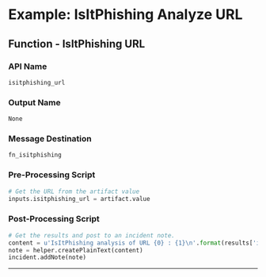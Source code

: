 <!--
    DO NOT MANUALLY EDIT THIS FILE
    THIS FILE IS AUTOMATICALLY GENERATED WITH resilient-circuits codegen
-->

# Example: IsItPhishing Analyze URL

## Function - IsItPhishing URL

### API Name
`isitphishing_url`

### Output Name
`None`

### Message Destination
`fn_isitphishing`

### Pre-Processing Script
```python
# Get the URL from the artifact value
inputs.isitphishing_url = artifact.value
```

### Post-Processing Script
```python
# Get the results and post to an incident note.
content = u'IsItPhishing analysis of URL {0} : {1}\n'.format(results['inputs']['URL'], results['content']['status'])
note = helper.createPlainText(content)
incident.addNote(note)
```

---

